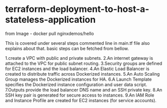 # terraform-deployment-to-host-a-stateless-application
from Image - docker pull nginxdemos/hello

This is covered under several steps commented line in main.tf file also explains about that.
basic steps can be fetched from bellow.

1.create a VPC with public and private subnets.
2.An internet gateway is attached to the VPC for public subnet routing.
3.Security groups are defined for EC2 instances and the load balancer.
4.An Elastic Load Balancer is created to distribute traffic across Dockerized instances.
5.An Auto Scaling Group manages the Dockerized instances for HA.
6.A Launch Template specifies the Dockerized instance configuration and user data script.
7.Outputs provide the load balancer DNS name and an SSH private key.
8.An SSH key pair is generated for secure access to instances.
9.An IAM Role and Instance Profile are created for EC2 instances (for service accounts).
